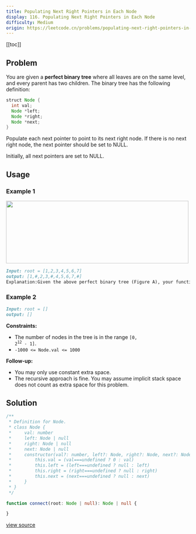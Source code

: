 ```yaml
---
title: Populating Next Right Pointers in Each Node
display: 116. Populating Next Right Pointers in Each Node
difficulty: Medium
origin: https://leetcode.cn/problems/populating-next-right-pointers-in-each-node
---
```


[[toc]]

## Problem

You are given a **perfect binary tree** where all leaves are on the same level, and every parent has two children. The binary tree has the following definition:

```java
struct Node {
  int val;
  Node *left;
  Node *right;
  Node *next;
}
```

Populate each next pointer to point to its next right node. If there is no next right node, the next pointer should be set to NULL.

Initially, all next pointers are set to NULL.

## Usage

### Example 1

<img alt="" src="https://assets.leetcode.com/uploads/2019/02/14/116_sample.png" style="width: 500px; height: 171px;" />

```md
Input: root = [1,2,3,4,5,6,7]
output: [1,#,2,3,#,4,5,6,7,#]
Explanation:Given the above perfect binary tree (Figure A), your function should populate each next pointer to point to its next right node, just like in Figure B. The serialized output is in level order as connected by the next pointers, with &#39;#&#39; signifying the end of each level.
```

### Example 2

```md
Input: root = []
output: []
```

**Constraints:**

- The number of nodes in the tree is in the range <code>[0, 2<sup>12</sup> - 1]</code>.
- <code>-1000 &lt;= Node.val &lt;= 1000</code>

**Follow-up:**

- You may only use constant extra space.
- The recursive approach is fine. You may assume implicit stack space does not count as extra space for this problem.

## Solution

```ts
/**
 * Definition for Node.
 * class Node {
 *     val: number
 *     left: Node | null
 *     right: Node | null
 *     next: Node | null
 *     constructor(val?: number, left?: Node, right?: Node, next?: Node) {
 *         this.val = (val===undefined ? 0 : val)
 *         this.left = (left===undefined ? null : left)
 *         this.right = (right===undefined ? null : right)
 *         this.next = (next===undefined ? null : next)
 *     }
 * }
 */

function connect(root: Node | null): Node | null {

}
```

[view source](https://leetcode.cn/problems/populating-next-right-pointers-in-each-node)
